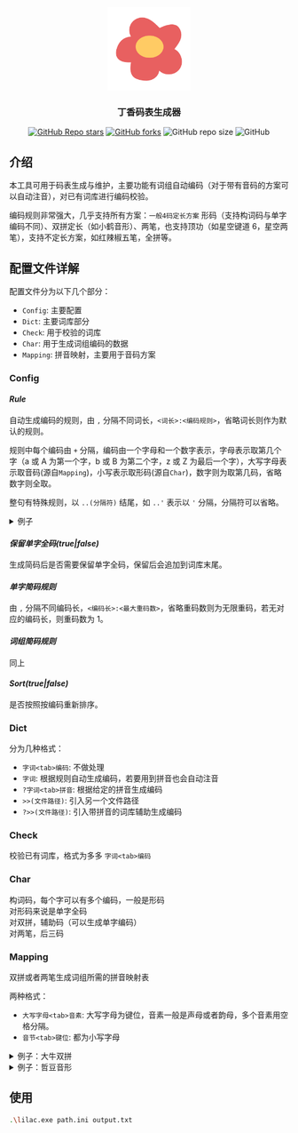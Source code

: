 <div align="center">

<img src="logo.png"  width="150" height="150"> </img>

### 丁香码表生成器

[![GitHub Repo stars](https://img.shields.io/github/stars/flowerime/lilac)](https://github.com/flowerime/lilac/stargazers)
[![GitHub forks](https://img.shields.io/github/forks/flowerime/lilac)](https://github.com/flowerime/lilac/network/members)
![GitHub repo size](https://img.shields.io/github/repo-size/flowerime/lilac)
![GitHub](https://img.shields.io/github/license/flowerime/lilac)

<!-- [![GitHub release (latest by date)](https://img.shields.io/github/v/release/flowerime/lilac)](https://github.com/flowerime/lilac/releases) -->
<!-- [![GitHub Workflow Status](https://img.shields.io/github/actions/workflow/status/flowerime/lilac/build.yml)](https://github.com/flowerime/lilac/actions/workflows/build.yml) -->

</div>

## 介绍

本工具可用于码表生成与维护，主要功能有词组自动编码（对于带有音码的方案可以自动注音），对已有词库进行编码校验。

编码规则非常强大，几乎支持所有方案：`一般4码定长方案` 形码（支持构词码与单字编码不同）、双拼定长（如小鹤音形）、两笔，也支持顶功（如星空键道 6，星空两笔），支持不定长方案，如红辣椒五笔，全拼等。

## 配置文件详解

配置文件分为以下几个部分：

- `Config`: 主要配置
- `Dict`: 主要词库部分
- `Check`: 用于校验的词库
- `Char`: 用于生成词组编码的数据
- `Mapping`: 拼音映射，主要用于音码方案

### Config

#### _Rule_

自动生成编码的规则，由 `,` 分隔不同词长，`<词长>:<编码规则>`，省略词长则作为默认的规则。

规则中每个编码由 `+` 分隔，编码由一个字母和一个数字表示，字母表示取第几个字（a 或 A 为第一个字，b 或 B 为第二个字，z 或 Z 为最后一个字），大写字母表示取音码(源自`Mapping`)，小写表示取形码(源自`Char`)，数字则为取第几码，省略数字则全取。

整句有特殊规则，以 `..(分隔符)` 结尾，如 `..'` 表示以 `'` 分隔，分隔符可以省略。

<details>
<summary>例子</summary>

```ini
; 形码
Rule = 2:a1+a2+b1+b2, \
    3:a1+b1+c1+c2, \
    :a1+b1+c1+z1

; 双拼 2码音 2码形
Rule = 2:A+B, \
    3:A1+A2+B1+C1, \
    :A1+B1+C1+Z1

; 键道6顶功 2码音 4码形
Rule = 2:A+B+a1+b1, \
    3:A1+B1+C1+a1+b1+c1, \
    :A1+B1+C1+Z1+a1+b1

; 两笔 1码音 3码形
Rule = 2:A+a1+B+b1, \
    3:A+a1+B+C, \
    :A+B+C+Z

; 星空两笔顶功 1码音 5码形
Rule = 2:A+a1+B+b1+a2+b2, \
    3:A+B+C+a2+b2+c2, \
    :A+B+C+Z+a2+b2

; 整句第一个字母随便填，只和大小写有关，反正都要取遍每一个字
; 红辣椒五笔
Rule = :n1+n2..

; 双拼整句？空格分隔（用_代替）
Rule = :N.._
```

</details>

#### _保留单字全码(true|false)_

生成简码后是否需要保留单字全码，保留后会追加到词库末尾。

#### _单字简码规则_

由 `,` 分隔不同编码长，`<编码长>:<最大重码数>`，省略重码数则为无限重码，若无对应的编码长，则重码数为 1。

#### _词组简码规则_

同上

#### _Sort(true|false)_

是否按照按编码重新排序。

### Dict

分为几种格式：

- `字词<tab>编码`: 不做处理
- `字词`: 根据规则自动生成编码，若要用到拼音也会自动注音
- `?字词<tab>拼音`: 根据给定的拼音生成编码
- `>>(文件路径)`: 引入另一个文件路径
- `?>>(文件路径)`: 引入带拼音的词库辅助生成编码

### Check

校验已有词库，格式为多多 `字词<tab>编码`

### Char

构词码，每个字可以有多个编码，一般是形码  
对形码来说是单字全码  
对双拼，辅助码（可以生成单字编码）  
对两笔，后三码

### Mapping

双拼或者两笔生成词组所需的拼音映射表

两种格式：

- `大写字母<tab>音素`: 大写字母为键位，音素一般是声母或者韵母，多个音素用空格分隔。
- `音节<tab>键位`: 都为小写字母

<details>
<summary>例子：大牛双拼</summary>

```ini
; 按键(大写)基础映射
Q	q ua ian
W	w ei vn
E	e
R	r ou
T	t iu
Y	y un
U	sh u
I	ch i
O	zh o uo
P	p ie
A	zh a
S	s ao
D	d an
F	f ang
G	g uai ing
H	h ai ue
J	j eng van
K	k en ia
L	l ong iong
Z	z uan
X	x ve uang
C	c ian
V	sh v ui
B	b in
N	n ui iang
M	m iao

; 自定义音节，零声母都需要自定义
a	ea
ai	eh
an	ed
ang	ef
ao	es
e	ee
ei	ew
en	ek
er	eu
o	eo
ou	er
; 一个音节可以映射多种按键组合
shi	ui vi
```

</details>

<details>
<summary>例子：哲豆音形</summary>

```ini
Q	q
W	w
E
R	r
T	t
Y	y
U	q
I	z zh
O
P	p
A
S	s sh
D	d
F	f
G	g
H	h
J	j
K	k
L	l
Z	z zh
X	x
C	c ch
V
B	b
N	n
M	m

; 自定义音节，零声母都需要自定义
a	a
ai	a
an	a
ang	a
ao	a
e	e
ei	e
en	e
er	e
o	o
ou	o
```

</details>

## 使用

```sh
.\lilac.exe path.ini output.txt
```
